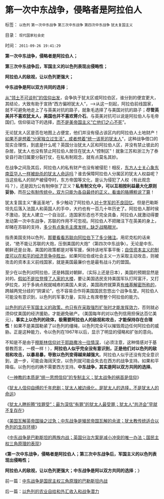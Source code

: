 # 第一次中东战争，侵略者是阿拉伯人

标签： `以色列` `第一次中东战争` `第三次中东战争` `第四次中东战争` `犹太复国主义` 

目录： `现代国家社会史`

时间： `2011-09-26 19:41:29`

**第一次中东战争，侵略者是阿拉伯人；**

**第三次中东战争后，军国主义的以色列表现出侵略性；**

**阿拉伯人的敌视，让以色列更强大；**

**中东战争是阿以双方共同的选择**；

[从“领土不可谈判”的信仰出发](../../../2010/9/25/“拒不妥协，不容谈判”的双边含义.md)，会争执于犹太区或阿拉伯区，谁分到的便宜更大，其结论，大致有助于宣扬“西方偏袒犹太人”，——>从这一刻起，阿拉伯前线国家，就不可避免地走上了与英美对抗的路子，就象毛选择了与美国对抗的路子；**尽管英美并不喜欢犹太人，美国也并不喜欢蒋介石**。与英美对抗可以说是阿拉伯人与毛帝国们，信仰驱动下的选择，[而不是美帝国主义“亡他们之心不死](../../../2009/9/30/中国是一个大国！.md)”。

无论犹太人区是否在地图上占便宜，他们并没有侵占该区内的阿拉伯人土地财产！[如果不是想着“分家独立过生活”，或者想着“统一该死的犹太人](../../../2009/9/8/促进民族团结.md)”，这种战争借口的现实合理性，到底是什么呢？英国分治犹太人区和阿拉伯人区，并没有禁止彼此的杂居，犹太人也没有禁止阿拉伯人居住在犹太人“控制区”！就象江苏和浙江为了泰安县行政归属要分裂打仗，在私有制观念，就有点莫名其妙。

在战争之间及其后，阿拉伯人的私有财产也没有被侵犯！相反，[东方人士关心象东南亚华人一样被劫杀的犹太人命运吗](../../../2010/2/21/需要用谎言制造仇外所需的敌人吗？.md)？谁去保障阿拉伯人分属区的犹太人权益呢？当这些私人的财产被侵夺时，东方帝国等文化，是认为侵犯了人权（有此观念吗？），还是因为公有制伸张了正义？**私有制文化中，可以互相按利益最大化原则妥协**，而[在公有制传统中，双方只能为各自最终的正义，看谁的胳膊粗说了算](../../../2010/2/2/炮轰进化论.md)！

犹太复国主义“重返圣地”，多少触动了阿拉伯人[对十字军的不良回忆](../../../2011/9/2/十字军运动“示形于外实侵于内”.md)。但是巴勒斯坦先后落入法国人和英国人的手中，大约也有一百几十年历史了。阿拉伯人那时侯不激动，犹太人建立一个自治区，连国家形态也不完全具备，阿拉伯人就激动得要发动第一次中东战争，苏联的作用不可忽视。阿拉伯人不把赌注下在英美的身上，却赌在苏联的支持，[多少有点象毛主席发样，缺乏战略眼光](../../../2011/1/17/杜鲁门小日本还有司徒雷登“不识时务”.md)。

指责美国支持以色列，[那要看看苏联向阿拉伯下了多少赌注](../../../2009/8/3/工业化后靠小弟养活的苏联老大哥.md)。用尼克松的话来说，“绝不能让苏联的大炮，压倒美国的大炮”（第四次中东战争）。无论是中东、朝鲜还是台海，美国的政策都是对等军援，保持该地军事平衡；[自信资本主义的制度可以在和平的经济竞争中胜出](../../../2011/4/7/民主社会商业机会多，国防负担轻.md)。如果阿拉伯或社会主义一方采取主动攻击，则被攻击的资本主义前线国家，就是美国最廉价也是最有战斗力的盟国。

至少在以色列对阿拉伯，还是韩国对朝鲜，（实际上还是日本），美国的预期显然是对的。[假如不是拉登撞了人家的大楼](../../../2009/7/3/美国的人权民主是怎么惹来了本拉登老师的恐怖战争.md)，要让美国选民支持美国军队打阿富汗，又打伊拉克，对于多纳点税就喊疼的美国人来说，美国政府就算真[有维基解密所称的](../../../2010/12/15/不要利用维基解密；非法的“真相”不是真相.md)，跨越两党分歧的“阴谋论”，也不容易合作将美国国民忽悠出个战争名堂。阿拉伯人可能没有意识到，以色列的军事力量，实际上有席卷整个阿拉伯的能力。

[以色列的近乎军国主义的政策，也只有在采取强烈扩张时才能发挥效力](../../../2010/9/11/罗马帝国：拥有军队的国家和拥有国家的军队.md)，否则就必须仰仗美国的经济援助，才能避免破产。（美国每年的对以色列信用担保达百亿美元）。**事实上以色列的政体，极需要阿拉伯人的敌视和攻击，才能保持存在合理性**！如果不是美国勒紧了以色列的缰绳，以色列完全可以摧毁周边任何阿拉伯的威胁。正是这种能力，令以色列在1967年以后，显示了明显的侵略和扩张的意向。

不知是不是由于[穆斯林信仰对于耶路撒冷一往情深](../../../2010/8/10/昂山素季和萨拉丁的胸怀.md)，（必须注意，这种情感对于基督教而言，一模一样！），**阿拉伯人似乎完全没有意识到，正是他们对以色列的敌视和攻击，以暴易暴，导致以色列变得越来越强大**。阿拉伯人似乎还没有完全意识到，退一步，可能会海阔天空，以色列就可能会失去在西方的战争支持。如果和平降临，以色列也的确不需要西方支持。**中东战争，其实是阿以双方共同的选择**。

《[一神教的本质是“统一思想信仰”的专制主义；犹太战争的祸首是信仰](../../../2011/9/26/一神教的专制主义和犹太战争的祸首.md)》

《[犹太人信仰自缚的千年悲剧；犹太人被边缘化，是犹太人的选择，不是犹太人的命运](../../../2011/9/26/犹太人信仰自缚千年自找的悲剧.md)》

《[犹太人瞎折腾“找罪受”；最为深信“有罪”的犹太人最受罪；犹太人“共济会”早就不复存在](../../../2011/9/26/最为深信“有罪”的犹太人最受罪.md)》

《[美国瓦解英帝国操之过急；中东战争是殖民帝国瓦解的余波；犹太教传统适合以色列的生存环境](../../../2011/9/26/犹太教传统适合以色列的生存环境.md)》

《[中东战争是巴勒斯坦的两族内战；英国分治方案是减小冲突的唯一办法；国民主权三角原理的表现](../../../2011/9/26/中东战争是国民主权三角原理的巴勒斯坦内战.md)》

《**第一次中东战争，侵略者是阿拉伯人；第三次中东战争后，军国主义的以色列表现出侵略性；**

**阿拉伯人的敌视，让以色列更强大；中东战争是阿以双方共同的选择**；》



前一篇：[中东战争是国民主权三角原理的巴勒斯坦内战](../../../2011/9/26/中东战争是国民主权三角原理的巴勒斯坦内战.md)

后一篇：[以色列的农业自给和外汇收入和战争潜力](../../../2011/9/26/以色列的农业自给和外汇收入和战争潜力.md)